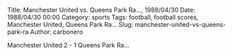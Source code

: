Title: Manchester United vs. Queens Park Ra…, 1988/04/30
Date: 1988/04/30 00:00
Category: sports
Tags: football, football scores, Manchester United, Queens Park Ra…
Slug: manchester-united-vs-queens-park-ra
Author: carbonero


Manchester United 2 - 1 Queens Park Ra…
